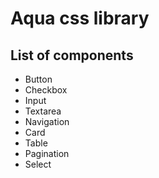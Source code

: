 # Aqua css library

## List of components

* Button
* Checkbox
* Input
* Textarea
* Navigation
* Card
* Table
* Pagination
* Select
